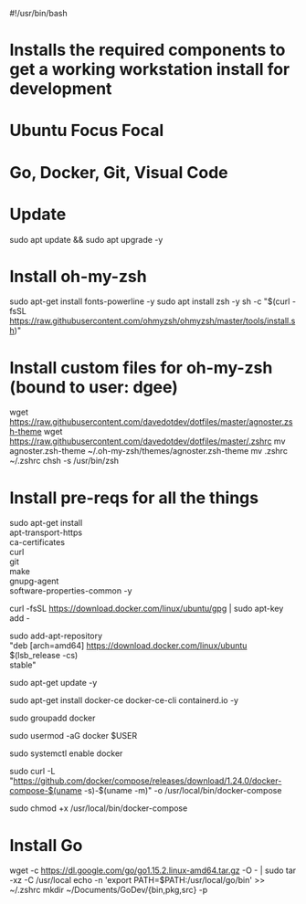 #!/usr/bin/bash
# Installs the required components to get a working workstation install for development
# Ubuntu Focus Focal
# Go, Docker, Git, Visual Code

# Update
sudo apt update && sudo apt upgrade -y

# Install oh-my-zsh
sudo apt-get install fonts-powerline -y
sudo apt install zsh -y
sh -c "$(curl -fsSL https://raw.githubusercontent.com/ohmyzsh/ohmyzsh/master/tools/install.sh)"
# Install custom files for oh-my-zsh (bound to user: dgee)
wget https://raw.githubusercontent.com/davedotdev/dotfiles/master/agnoster.zsh-theme
wget https://raw.githubusercontent.com/davedotdev/dotfiles/master/.zshrc
mv agnoster.zsh-theme ~/.oh-my-zsh/themes/agnoster.zsh-theme
mv .zshrc ~/.zshrc
chsh -s /usr/bin/zsh

# Install pre-reqs for all the things
sudo apt-get install \
    apt-transport-https \
    ca-certificates \
    curl \
    git \
    make \
    gnupg-agent \
    software-properties-common -y

curl -fsSL https://download.docker.com/linux/ubuntu/gpg | sudo apt-key add -

sudo add-apt-repository \
   "deb [arch=amd64] https://download.docker.com/linux/ubuntu \
   $(lsb_release -cs) \
   stable"

sudo apt-get update -y

sudo apt-get install docker-ce docker-ce-cli containerd.io -y

sudo groupadd docker

sudo usermod -aG docker $USER

sudo systemctl enable docker

sudo curl -L "https://github.com/docker/compose/releases/download/1.24.0/docker-compose-$(uname -s)-$(uname -m)" -o /usr/local/bin/docker-compose

sudo chmod +x /usr/local/bin/docker-compose

# Install Go
wget -c https://dl.google.com/go/go1.15.2.linux-amd64.tar.gz -O - | sudo tar -xz -C /usr/local
echo -n 'export PATH=$PATH:/usr/local/go/bin' >> ~/.zshrc
mkdir ~/Documents/GoDev/{bin,pkg,src} -p
